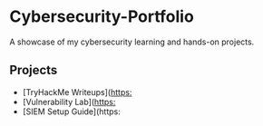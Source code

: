 # Cybersecurity-Portfolio

A showcase of my cybersecurity learning and hands-on projects.

## Projects
- [TryHackMe Writeups]([https:](https://github.com/JDodson3/TryHackMe)
- [Vulnerability Lab]([https:](https://github.com/JDodson3/Vulnerability-Assessment-Lab)
- [SIEM Setup Guide](https:
